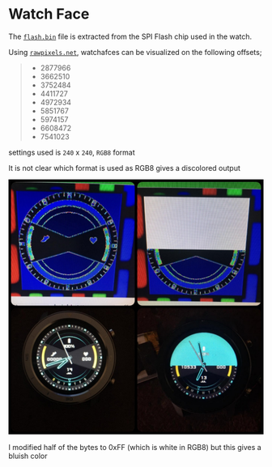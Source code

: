 # Watch Face

The [`flash.bin`](https://github.com/fbiego/dt78/raw/master/firmware/flash.bin) file is extracted from the SPI Flash chip used in the watch.

Using [`rawpixels.net`](http://rawpixels.net/), watchafces can be visualized on the following offsets;

>- 2877966
>- 3662510
>- 3752484
>- 4411727
>- 4972934
>- 5851767
>- 5974157
>- 6608472
>- 7541023

settings used is `240` x `240`, `RGB8` format

It is not clear which format is used as RGB8 gives a discolored output

![1](watchface.jpeg?raw=true "3")

I modified half of the bytes to 0xFF (which is white in RGB8) but this gives a bluish color

